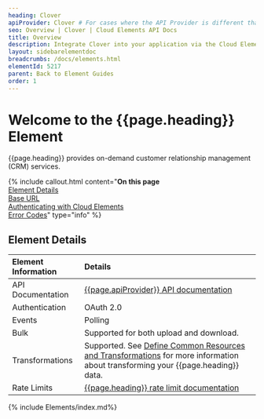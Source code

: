```yaml
---
heading: Clover
apiProvider: Clover # For cases where the API Provider is different than the element name. e;g;, ServiceNow vs. ServiceNow Oauth
seo: Overview | Clover | Cloud Elements API Docs
title: Overview
description: Integrate Clover into your application via the Cloud Elements APIs.
layout: sidebarelementdoc
breadcrumbs: /docs/elements.html
elementId: 5217
parent: Back to Element Guides
order: 1
---
```


# Welcome to the {{page.heading}} Element

{{page.heading}} provides on-demand customer relationship management (CRM) services.

{% include callout.html content="<strong>On this page</strong></br><a href=#element-details>Element Details</a></br><a href=#base-url>Base URL</a></br><a href=#authenticating-with-cloud-elements>Authenticating with Cloud Elements</a></br><a href=#error-codes>Error Codes</a>" type="info" %}

## Element Details

| Element Information | Details     |
| :------------- | :------------- |
| API Documentation | [{{page.apiProvider}} API documentation](https://docs.clover.com/) |
| Authentication | OAuth 2.0  |
| Events | Polling |
| Bulk | Supported for both upload and download. |
| Transformations | Supported. See [Define Common Resources and Transformations](/docs/guides/common-resources/index.html) for more information about transforming your {{page.heading}} data.|
| Rate Limits | [{{page.heading}} rate limit documentation](https://docs.clover.com/build/developer-guidelines/)|

{% include Elements/index.md%}
